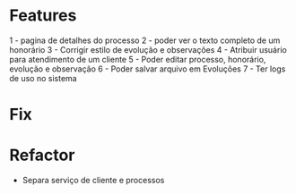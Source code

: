 # Features

1 - pagina de detalhes do processo
2 - poder ver o texto completo de um honorário
3 - Corrigir estilo de evolução e observações
4 - Atribuir usuário para atendimento de um cliente
5 - Poder editar processo, honorário, evolução e observação
6 - Poder salvar arquivo em Evoluções
7 - Ter logs de uso no sistema


# Fix

# Refactor
- Separa serviço de cliente e processos
